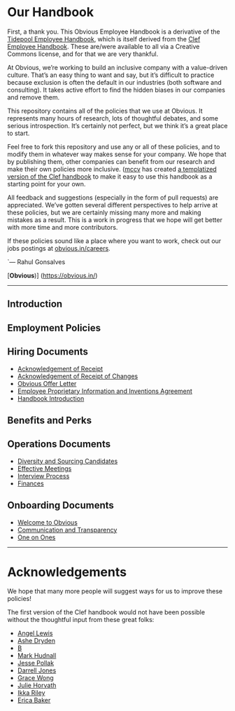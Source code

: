 # Our Handbook

First, a thank you. This Obvious Employee Handbook is a derivative of the [Tidepool Employee Handbook](https://github.com/tidepool-org/handbook/), which is itself derived from the [Clef Employee Handbook](https://github.com/clef/handbook/). These are/were available to all via a Creative Commons license, and for that we are very thankful.

At Obvious, we’re working to build an inclusive company with a value-driven culture. That’s an easy thing to want and say, but it’s difficult to practice because exclusion is often the default in our industries (both software and consulting). It takes active effort to find the hidden biases in our companies and remove them.

This repository contains all of the policies that we use at Obvious. It represents many hours of research, lots of thoughtful debates, and some serious introspection. It’s certainly not perfect, but we think it’s a great place to start.

Feel free to fork this repository and use any or all of these policies, and to modify them in whatever way makes sense for your company. We hope that by publishing them, other companies can benefit from our research and make their own policies more inclusive. ([mccv](github.com/mccv) has created [a templatized version of the Clef handbook](https://github.com/turbinelabs/handbook-template) to make it easy to use this handbook as a starting point for your own.

All feedback and suggestions (especially in the form of pull requests) are  appreciated. We’ve gotten several different perspectives to help arrive at these policies, but we are certainly missing many more and making mistakes as a result. This is a work in progress that we hope will get better with more time and more contributors.

If these policies sound like a place where you want to work, check out our jobs postings at [obvious.in/careers](https://obvious.in/careers).

`— Rahul Gonsalves

[**Obvious**)] (https://obvious.in/)

***

## Introduction

## Employment Policies

## Hiring Documents
* [Acknowledgement of Receipt](https://github.com/obvious/handbook/blob/master/Hiring%20Documents/Acknowledgment%20of%20Receipt.md)
* [Acknowledgement of Receipt of Changes](https://github.com/obvious/handbook/blob/master/Hiring%20Documents/Acknowledgement%20of%20Receipt%20of%20Changes.md)
* [Obvious Offer Letter](https://github.com/obvious/handbook/blob/master/Hiring%20Documents/Obvious%20Offer%20Letter.md)
* [Employee Proprietary Information and Inventions Agreement](https://github.com/obvious/handbook/blob/master/Hiring%20Documents/Employee%20Proprietary%20Information%20and%20Inventions%20Assignment%20Agreement.md)
* [Handbook Introduction](https://github.com/obvious/handbook/blob/master/Hiring%20Documents/Handbook%20Introduction.md)

## Benefits and Perks

## Operations Documents
* [Diversity and Sourcing Candidates](https://github.com/obvious/handbook/blob/master/Operations%20Documents/Diversity%20and%20Sourcing%20Candidates.md)
* [Effective Meetings](https://github.com/obvious/handbook/blob/master/Operations%20Documents/Effective%20Meetings.md)
* [Interview Process](https://github.com/obvious/handbook/blob/master/Operations%20Documents/Interview%20Process.md)
* [Finances](https://github.com/obvious/handbook/blob/master/Operations%20Documents/Finances.md)

## Onboarding Documents
* [Welcome to Obvious](https://github.com/obvious/handbook/blob/master/Onboarding%20Documents/Welcome%20to%20Obvious.md)
* [Communication and Transparency](https://github.com/obvious/handbook/blob/master/Onboarding%20Documents/Communication%20and%20Transparency.md)
* [One on Ones](https://github.com/obvious/handbook/blob/master/Onboarding%20Documents/One-on-Ones.md)

***

# Acknowledgements

We hope that many more people will suggest ways for us to improve these policies!

The first version of the Clef handbook would not have been possible without the thoughtful input from these great folks:

* [Angel Lewis](http://www.allemployerlaw.com/)
* [Ashe Dryden](http://www.ashedryden.com/)
* [B](https://twitter.com/brennenbyrne)
* [Mark Hudnall](https://twitter.com/landakram)
* [Jesse Pollak](https://twitter.com/jessepollak)
* [Darrell Jones](https://twitter.com/darrelljonesiii)
* [Grace Wong](https://twitter.com/gwongz)
* [Julie Horvath](https://twitter.com/nrrrdcore)
* [Ikka Riley](https://twitter.com/isicalynn)
* [Erica Baker](https://twitter.com/ericajoy)